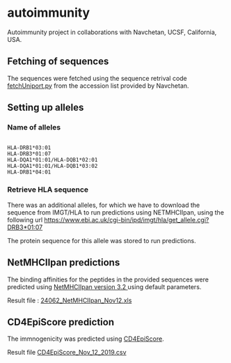 # autoimmunity
Autoimmunity project in collaborations with Navchetan, UCSF, California, USA. 

## Fetching of sequences 
The sequences were fetched using the sequence retrival code <a href="fetchUniport.py">fetchUniport.py</a> from the accession list provided by Navchetan. 

## Setting up alleles 

### Name of alleles

```console
  
HLA-DRB1*03:01
HLA-DRB3*01:07
HLA-DQA1*01:01/HLA-DQB1*02:01	
HLA-DQA1*01:01/HLA-DQB1*03:02
HLA-DRB1*04:01
```

### Retrieve HLA sequence 
There was an additional alleles, for which we have to download the sequence from IMGT/HLA to run predictions using NETMHCIIpan, using the following url <a href="https://www.ebi.ac.uk/cgi-bin/ipd/imgt/hla/get_allele.cgi?DRB3*01:07"> https://www.ebi.ac.uk/cgi-bin/ipd/imgt/hla/get_allele.cgi?DRB3*01:07</a>

The protein sequence for this allele was stored to run predictions. 

## NetMHCIIpan predictions
The binding affinities for the peptides in the provided sequences were predicted using <a href="http://www.cbs.dtu.dk/services/NetMHCIIpan/"> NetMHCIIpan version 3.2 </a> using default parameters. 

Result file : <a href="24062_NetMHCIIpan_Nov12.xls"> 24062_NetMHCIIpan_Nov12.xls </a>

## CD4EpiScore prediction 
The immnogenicity was predicted using <a href="http://tools.iedb.org/CD4episcore/" > CD4EpiScore</a>. 
  
Result file <a href="CD4EpiScore_Nov_12_2019.csv"> CD4EpiScore_Nov_12_2019.csv</a>

